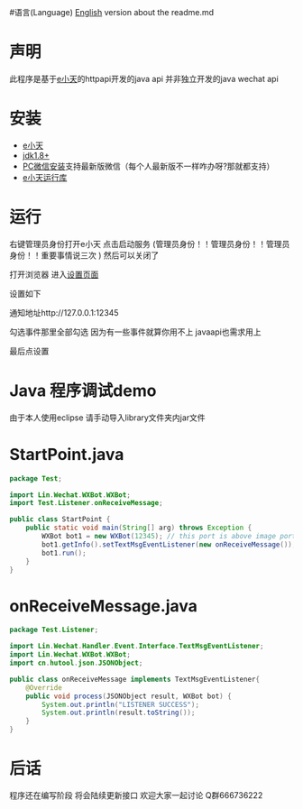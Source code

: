 #语言(Language)
[English](https://github.com/wxext/wechat-java-api-window/blob/master/readme_english.md "English") version about the readme.md

# 声明
此程序是基于[e小天](https://www.wxext.cn "e小天")的httpapi开发的java api
并非独立开发的java wechat api

# 安装
+ [e小天](https://www.wxext.cn/app/install.html "安装e小天")
+ [jdk1.8+](https://www.oracle.com/java/technologies/ "Java")
+ [PC微信安装](https://pc.weixin.qq.com/ "微信 PC 版")支持最新版微信（每个人最新版不一样咋办呀?那就都支持）
+ [e小天运行库](https://www.wxext.cn/app/install.html "")

# 运行
右键管理员身份打开e小天 点击启动服务 (管理员身份！！管理员身份！！管理员身份！！重要事情说三次 ) 然后可以关闭了

打开浏览器 进入[设置页面](https://www.wxext.cn/app/settings.html "") 

设置如下

通知地址http://127.0.0.1:12345

勾选事件那里全部勾选 因为有一些事件就算你用不上 javaapi也需求用上

最后点设置

# Java 程序调试demo
由于本人使用eclipse 请手动导入library文件夹内jar文件 

# StartPoint.java
```java
package Test;

import Lin.Wechat.WXBot.WXBot;
import Test.Listener.onReceiveMessage;

public class StartPoint {
	public static void main(String[] arg) throws Exception {
		WXBot bot1 = new WXBot(12345); // this port is above image port1
		bot1.getInfo().setTextMsgEventListener(new onReceiveMessage());
		bot1.run();
	}
}
```

# onReceiveMessage.java
```java
package Test.Listener;

import Lin.Wechat.Handler.Event.Interface.TextMsgEventListener;
import Lin.Wechat.WXBot.WXBot;
import cn.hutool.json.JSONObject;

public class onReceiveMessage implements TextMsgEventListener{
	@Override
	public void process(JSONObject result, WXBot bot) {
		System.out.println("LISTENER SUCCESS");
		System.out.println(result.toString());
	}	
}
```

# 后话
程序还在编写阶段 将会陆续更新接口 欢迎大家一起讨论 Q群666736222
